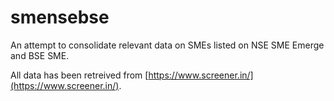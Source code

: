 # smensebse

An attempt to consolidate relevant data on SMEs listed on NSE SME Emerge and BSE SME.

All data has been retreived from [https://www.screener.in/](https://www.screener.in/).
